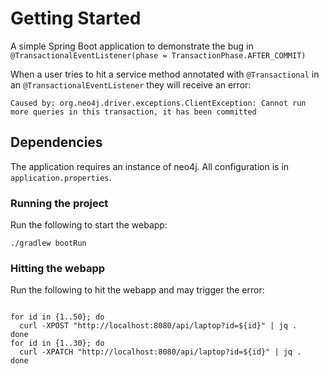 # Getting Started
A simple Spring Boot application to demonstrate the bug in `@TransactionalEventListener(phase = TransactionPhase.AFTER_COMMIT)`

When a user tries to hit a service method annotated with `@Transactional` in an `@TransactionalEventListener` they will receive an error:

```text
Caused by: org.neo4j.driver.exceptions.ClientException: Cannot run more queries in this transaction, it has been committed
```

## Dependencies
The application requires an instance of neo4j.  All configuration is in `application.properties`.

### Running the project
Run the following to start the webapp:

```shell
./gradlew bootRun
```

### Hitting the webapp
Run the following to hit the webapp and may trigger the error:

```shell

for id in {1..50}; do
  curl -XPOST "http://localhost:8080/api/laptop?id=${id}" | jq .
done
for id in {1..30}; do
  curl -XPATCH "http://localhost:8080/api/laptop?id=${id}" | jq .
done

```
